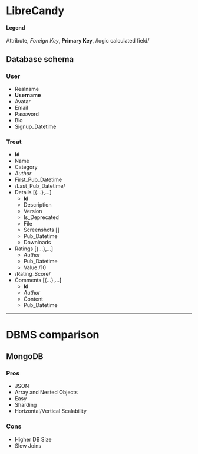 # LibreCandy

#### Legend

Attribute, *Foreign Key*, **Primary Key**, /logic calculated field/

## Database schema

### User

- Realname
- **Username**
- Avatar
- Email
- Password
- Bio
- Signup_Datetime

### Treat

- **Id**
- Name
- Category
- *Author*
- First_Pub_Datetime
- /Last_Pub_Datetime/
- Details [{...},...]
  - **Id**
  - Description
  - Version
  - Is_Deprecated
  - File
  - Screenshots []
  - Pub_Datetime
  - Downloads
- Ratings [{...},...]
  - *Author*
  - Pub_Datetime
  - Value /10
- /Rating_Score/
- Comments [{...},...]
  - **Id**
  - *Author*
  - Content
  - Pub_Datetime

***

# DBMS comparison

## MongoDB

### Pros

- JSON
- Array and Nested Objects
- Easy
- Sharding
- Horizontal/Vertical Scalability

### Cons

- Higher DB Size
- Slow Joins
